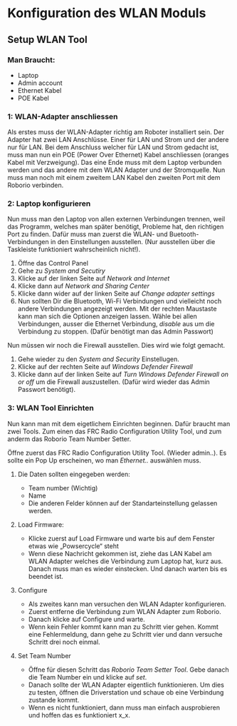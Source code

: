 # Konfiguration des WLAN Moduls
## Setup WLAN Tool

### Man Braucht:
- Laptop
- Admin account
- Ethernet Kabel
- POE Kabel

### 1: WLAN-Adapter anschliessen 

Als erstes muss der WLAN-Adapter richtig am Roboter installiert sein. Der Adapter hat zwei LAN Anschlüsse. Einer für LAN und Strom und der andere nur für LAN. Bei dem Anschluss welcher für LAN und Strom gedacht ist, muss man nun ein POE (Power Over Ethernet) Kabel anschliessen (oranges Kabel mit Verzweigung). Das eine Ende muss mit dem Laptop verbunden werden und das andere mit dem WLAN Adapter und der Stromquelle. Nun muss man noch mit einem zweitem LAN Kabel den zweiten Port mit dem Roborio verbinden.

### 2: Laptop konfigurieren

Nun muss man den Laptop von allen externen Verbindungen trennen, weil das Programm, welches man später benötigt, Probleme hat, den richtigen Port zu finden. Dafür muss man zuerst  die WLAN- und Buetooth-Verbindungen in den Einstellungen ausstellen. (Nur ausstellen über die Taskleiste funktioniert wahrscheinlich nicht!).

1. Öffne das Control Panel
2. Gehe zu *System and Secutiry*
3. Klicke auf der linken Seite auf *Network and Internet*
4. Klicke dann auf *Network and Sharing Center*
5. Klicke dann wider auf der linken Seite auf *Change adapter settings*
6. Nun sollten Dir die Bluetooth, Wi-Fi Verbindungen und vielleicht noch andere Verbindungen angezeigt werden. Mit der rechten Maustaste kann man sich die Optionen anzeigen lassen. Wähle bei allen Verbindungen, ausser die Ethernet Verbindung,  *disable* aus um die Verbindung zu stoppen. (Dafür benötigt man das Admin Passwort)

Nun müssen wir noch die Firewall ausstellen. Dies wird wie folgt gemacht.
1. Gehe wieder zu den *System and Security* Einstellugen.
2. Klicke auf der rechten Seite auf *Windows Defender Firewall*
3. Klicke dann auf der linken Seite auf *Turn Windows Defender Firewall on or off* um die Firewall auszustellen. (Dafür wird wieder das Admin Passwort benötigt).

### 3: WLAN Tool Einrichten

Nun kann man mit dem eigetlichem Einrichten beginnen.
Dafür braucht man zwei Tools. Zum einen das FRC Radio Configuration Utility Tool, und zum anderm das Roborio Team Number Setter.  

Öffne zuerst das FRC Radio Configuration Utility Tool. (Wieder admin..). Es sollte ein Pop Up erscheinen, wo man *Ethernet..* auswählen muss.

1. Die Daten sollten eingegeben werden:
    - Team number (Wichtig)
    - Name
    - Die anderen Felder können auf der Standarteinstellung gelassen werden.

2. Load Firmware:
    - Klicke zuerst auf Load Firmware und warte bis auf dem Fenster etwas wie „Powsercycle“ steht
    - Wenn diese Nachricht gekommen ist, ziehe das LAN Kabel am WLAN Adapter welches die Verbindung zum Laptop hat, kurz aus. Danach muss man es wieder einstecken. Und danach warten bis es beendet ist. 

3. Configure
    - Als zweites kann man versuchen den WLAN Adapter konfigurieren.
    - Zuerst entferne die Verbindung zum WLAN Adapter zum Roborio.
    - Danach klicke auf Configure und warte.
    - Wenn kein Fehler kommt kann man zu Schritt vier gehen. Kommt eine Fehlermeldung, dann gehe zu Schritt vier und dann versuche Schritt drei noch einmal. 

4. Set Team Number
    - Öffne für diesen Schritt das *Roborio Team Setter Tool*. Gebe danach die Team Number ein und klicke auf *set*.
    - Danach sollte der WLAN Adapter eigentlich funktionieren. Um dies zu testen, öffnen die Driverstation und schaue ob eine Verbindung zustande kommt.
    - Wenn es nicht funktioniert, dann muss man einfach ausprobieren und hoffen das es funktioniert x_x.



